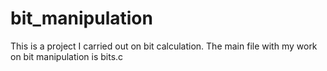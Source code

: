 # bit_manipulation
This is a project I carried out on bit calculation.
The main file with my work on bit manipulation is bits.c
